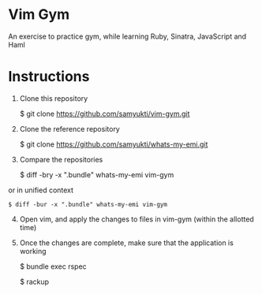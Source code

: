 # Vim Gym

An exercise to practice gym, while learning Ruby, Sinatra, JavaScript and Haml

# Instructions

1. Clone this repository

    $ git clone https://github.com/samyukti/vim-gym.git

2. Clone the reference repository

    $ git clone https://github.com/samyukti/whats-my-emi.git

3. Compare the repositories

    $ diff -bry -x ".bundle" whats-my-emi vim-gym
    
  or in unified context

    $ diff -bur -x ".bundle" whats-my-emi vim-gym

4. Open vim, and apply the changes to files in vim-gym (within the allotted time)

5. Once the changes are complete, make sure that the application is working

    $ bundle exec rspec

    $ rackup
